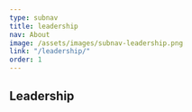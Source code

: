 ```yaml
---
type: subnav
title: leadership
nav: About
image: /assets/images/subnav-leadership.png
link: "/leadership/"
order: 1
---
```


## Leadership
